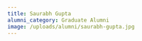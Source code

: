 ```yaml
---
title: Saurabh Gupta
alumni_category: Graduate Alumni
image: /uploads/alumni/saurabh-gupta.jpg
---
```

